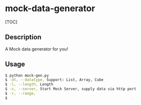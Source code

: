 # mock-data-generator

[TOC]

## Description
A Mock data generator for you!

## Usage
```sh
$ python mock-gen.py
$ -dt, --datatype, Support: List, Array, Cube
$ -l, --length, Length
$ -s, --server, Start Mock Server, supply data via http port
$ -r, --range, 
$ 
```